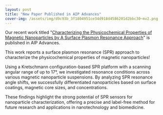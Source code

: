 ```yaml
---
layout: post
title: "New Paper Published in AIP Advances"
cover-img: /assets/img/d9c93b_3f1804951ce34d918d4586201d2bbc30~mv2.png
---
```

Our recent work titled "[Characterizing the Physicochemical Properties of Magnetic Nanoparticles by A Surface Plasmon Resonance Approach](https://pubs.aip.org/aip/adv/article/15/3/035022/3339540/Characterizing-the-physicochemical-properties-of)" is published in AIP Advances.

  

This work reports a surface plasmon resonance (SPR) approach to characterize the physicochemical properties of magnetic nanoparticles!

  

Using a Kretschmann configuration-based SPR platform with a scanning angular range of up to 17°, we investigated resonance conditions across various magnetic nanoparticle suspensions. By analyzing SPR resonance angle shifts, we successfully differentiated nanoparticles based on surface coatings, magnetic core sizes, and concentrations.

These findings highlight the strong potential of SPR sensors for nanoparticle characterization, offering a precise and label-free method for future research and applications in nanotechnology and biomedicine.
